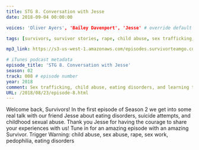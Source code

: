 ```yaml
---
title: STG 8. Conversation with Jesse
date: 2018-09-04 00:00:00

voices: 'Oliver Ayers', 'Bailey Davenport', 'Jesse' # override default (which is just Oliver and Bailey)

tags: [survivors, survivor stories, rape, child abuse, sex trafficking, sexual abuse, eating disoders]

mp3_link: https://s3-us-west-1.amazonaws.com/episodes.survivorteamgo.com/STG+8+Conversation+with+Jesse.mp3

# iTunes podcast metadata
episode_title: 'STG 8. Conversation with Jesse'
season: 02
track: 008 # episode number
year: 2018
comment: Sex trafficking, child abuse, eating disorders, and learning to hate yourself less # short summary
URL: /2018/08/23/episode-8.html
---
```


Welcome back, Survivors! In the first episode of Season 2 we get into some real talk with our friend Jesse about eating disorders, suicide attempts, and childhood sexual abuse. Thank you Jesse for having the courage to share your experiences with us! Tune in for an amazing episode with an amazing Survivor. Trigger Warning: child abuse, sex abuse, rape, sex work, pedophilia, eating disorders
